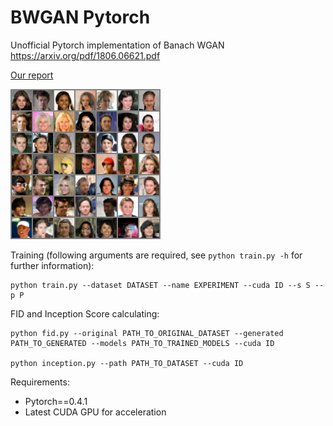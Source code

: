 # BWGAN Pytorch

Unofficial Pytorch implementation of Banach WGAN https://arxiv.org/pdf/1806.06621.pdf

[Our report](https://clck.ru/FPJWN)

![Example, s = -2, p = 2](images/-2_2.png?raw=True "s = -2, p = 2")

Training (following arguments are required, see ```python train.py -h``` for further information):
```
python train.py --dataset DATASET --name EXPERIMENT --cuda ID --s S --p P
```
FID and Inception Score calculating:
```
python fid.py --original PATH_TO_ORIGINAL_DATASET --generated PATH_TO_GENERATED --models PATH_TO_TRAINED_MODELS --cuda ID

python inception.py --path PATH_TO_DATASET --cuda ID
```

Requirements:
 * Pytorch==0.4.1
 * Latest CUDA GPU for acceleration
